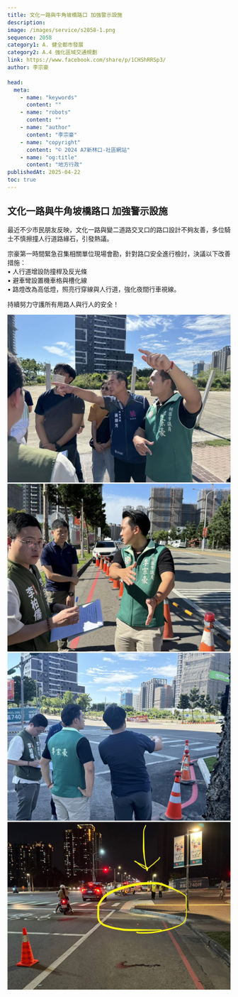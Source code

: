 ```yaml
---
title: 文化一路與牛角坡橋路口 加強警示設施
description:
image: /images/service/s2058-1.png
sequence: 2058
category1: A. 健全都市發展
category2: A.4 強化區域交通規劃
link: https://www.facebook.com/share/p/1CHShRRSp3/
author: 李宗豪

head:
  meta:
    - name: "keywords"
      content: ""
    - name: "robots"
      content: ""
    - name: "author"
      content: "李宗豪"
    - name: "copyright"
      content: "© 2024 A7新林口-社區網站"
    - name: "og:title"
      content: "地方行政"
publishedAt: 2025-04-22
toc: true
---
```


## 文化一路與牛角坡橋路口 加強警示設施

最近不少市民朋友反映，文化一路與變二道路交叉口的路口設計不夠友善，多位騎士不慎擦撞人行道路緣石，引發熱議。

宗豪第一時間緊急召集相關單位現場會勘，針對路口安全進行檢討，決議以下改善措施：  
▪️ 人行道增設防撞桿及反光條  
▪️ 避車彎設置機車格與槽化線  
▪️ 路燈改為高低燈，照亮行穿線與人行道，強化夜間行車視線。

持續努力守護所有用路人與行人的安全！

![s2058-1.png](/images/service/s2058-1.png)
![s2058-2.png](/images/service/s2058-2.png)
![s2058-3.png](/images/service/s2058-3.png)
![s2058-4.png](/images/service/s2058-4.png)
